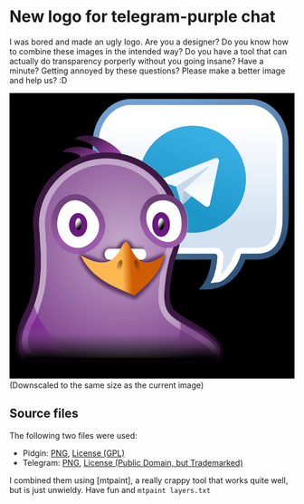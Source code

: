 <!-- All this work is Copyright 2016 Ben Wiederhake, as either:
     - licensed as GNU General Public License version 2 or later
     - MIT, BSD, LGPL, MPL, Apache, WTFPL, etc. -->

# New logo for telegram-purple chat

I was bored and made an ugly logo.  Are you a designer?  Do you know
how to combine these images in the intended way?  Do you have a tool
that can actually do transparency porperly without you going insane?
Have a minute? Getting annoyed by these questions?  Please make a
better image and help us? :D

![](composite_800.png)
(Downscaled to the same size as the current image)

## Source files

The following two files were used:
- Pidgin: [PNG](https://upload.wikimedia.org/wikipedia/commons/thumb/1/18/Pidgin.svg/2000px-Pidgin.svg.png), [License (GPL)](https://commons.wikimedia.org/wiki/File:Pidgin.svg)
- Telegram: [PNG](https://upload.wikimedia.org/wikipedia/commons/thumb/8/82/Telegram_logo.svg/2000px-Telegram_logo.svg.png), [License (Public Domain, but Trademarked)](https://commons.wikimedia.org/wiki/File:Telegram_logo.svg)

I combined them using [mtpaint], a really crappy tool that works quite
well, but is just unwieldy.  Have fun and `mtpaint layers.txt`

